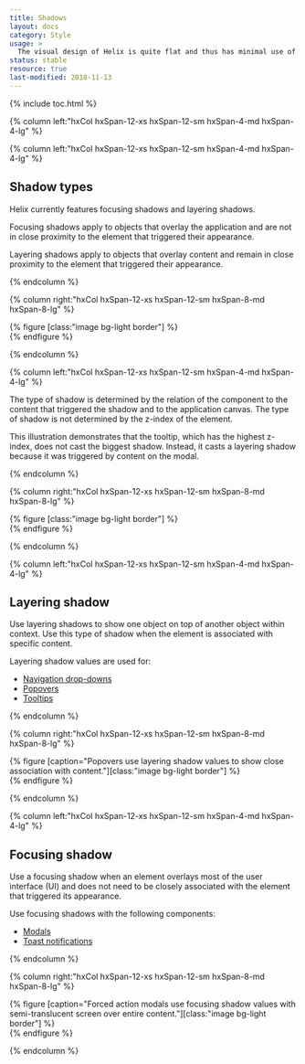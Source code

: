 ```yaml
---
title: Shadows
layout: docs
category: Style
usage: >
  The visual design of Helix is quite flat and thus has minimal use of shadow. Shadows are only used to imply elevation so users understand when an object is layered on top of others. Helix shadow system is comprised of layering and focusing shadows. Additional shadow levels will be assessed as needed.
status: stable
resource: true
last-modified: 2018-11-13
---
```


{% include toc.html %}

<section class="static-section" markdown="1"><div class="hxRow" markdown="1">

{% column left:"hxCol hxSpan-12-xs hxSpan-12-sm hxSpan-4-md hxSpan-4-lg" %}

<div class="hxRow" markdown="1">

{% column left:"hxCol hxSpan-12-xs hxSpan-12-sm hxSpan-4-md hxSpan-4-lg" %}

## Shadow types

Helix currently features focusing shadows and layering shadows.

Focusing shadows apply to objects that overlay the application and are not in close proximity to the element that triggered their appearance.

Layering shadows apply to objects that overlay content and remain in close proximity to the element that triggered their appearance.

{% endcolumn %}

{% column right:"hxCol hxSpan-12-xs hxSpan-12-sm hxSpan-8-md hxSpan-8-lg" %}

{% figure [class:"image bg-light border"] %}
<embed src="{{site.url}}/assets/images/style/shadows/shadows-elevation.png" width="522px"/>
{% endfigure %}

{% endcolumn %}

{% column left:"hxCol hxSpan-12-xs hxSpan-12-sm hxSpan-4-md hxSpan-4-lg" %}

The type of shadow is determined by the relation of the component to the content that triggered the shadow and to the application canvas. The type of shadow is not determined by the z-index of the element.

This illustration demonstrates that the tooltip, which has the highest z-index, does not cast the biggest shadow. Instead, it casts a layering shadow because it was triggered by content on the modal.

{% endcolumn %}

{% column right:"hxCol hxSpan-12-xs hxSpan-12-sm hxSpan-8-md hxSpan-8-lg" %}

{% figure [class:"image bg-light border"] %}
<embed src="{{site.url}}/assets/images/style/shadows/elevation-graphic.png" width="705px"/>
{% endfigure %}

{% endcolumn %}

</div>

</section>

<section class="static-section" markdown="1">

<div class="hxRow" markdown="1">

{% column left:"hxCol hxSpan-12-xs hxSpan-12-sm hxSpan-4-md hxSpan-4-lg" %}

## Layering shadow

Use layering shadows to show one object on top of another object within context. Use this type of shadow when the element is associated with specific content.

Layering shadow values are used for:

- [Navigation drop-downs]({{site.baseurl}}/components/eyebrow.html)
- [Popovers]({{site.baseurl}}/components/popovers.html)
- [Tooltips]({{site.baseurl}}/components/tooltip.html)

{% endcolumn %}

{% column right:"hxCol hxSpan-12-xs hxSpan-12-sm hxSpan-8-md hxSpan-8-lg" %}

{% figure [caption="Popovers use layering shadow values to show close association with content."][class:"image bg-light border"] %}
<embed src="{{site.url}}/assets/images/style/shadows/shadows-layers.png" width="624px"/>
{% endfigure %}

{% endcolumn %}

</div>

</section>

<section class="static-section" markdown="1">

<div class="hxRow" markdown="1">

{% column left:"hxCol hxSpan-12-xs hxSpan-12-sm hxSpan-4-md hxSpan-4-lg" %}

## Focusing shadow

Use a focusing shadow when an element overlays most of the user interface (UI) and does not need to be closely associated with the element that triggered its appearance.

Use focusing shadows with the following components:

- [Modals]({{site.baseurl}}/components/modal.html)
- [Toast notifications]({{site.baseurl}}/components/toast.html)

{% endcolumn %}

{% column right:"hxCol hxSpan-12-xs hxSpan-12-sm hxSpan-8-md hxSpan-8-lg" %}

{% figure [caption="Forced action modals use focusing shadow values with semi-translucent screen over entire content."][class:"image bg-light border"] %}
<embed src="{{site.url}}/assets/images/style/shadows/shadows-focus.png" width="638px"/>
{% endfigure %}

{% endcolumn %}

</div>

</section>

